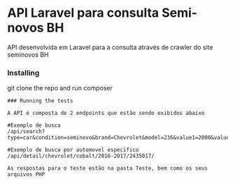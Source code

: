 # API Laravel para consulta Semi-novos BH

API desenvolvida em Laravel para a consulta através de crawler do site seminovos BH


### Installing


git clone the repo and run composer
```
### Running the tests

A API é composta de 2 endpoints que estão sendo exibidos abaixo

#Exemplo de busca
/api/search?type=car&condition=seminovo&brand=Chevrolet&model=236&value1=2000&value2=28000

#Exemplo de busca por automovel especifico 
/api/detail/chevrolet/cobalt/2016-2017/2435017/

As respostas para o teste estão na pasta Teste, bem como os seus arquivos PHP
